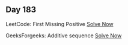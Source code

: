 ## Day 183

LeetCode: First Missing Positive 
[Solve Now](https://leetcode.com/problems/first-missing-positive/description/)

GeeksForgeeks: Additive sequence 
[Solve Now](https://www.geeksforgeeks.org/problems/additive-sequence/1)
